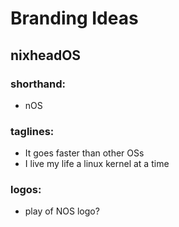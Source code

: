 # Branding Ideas

## nixheadOS
### shorthand: 

* nOS

### taglines:

* It goes faster than other OSs
* I live my life a linux kernel at a time

### logos:

* play of NOS logo?


